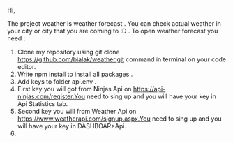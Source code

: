 Hi,

The project weather is weather forecast . You can check actual weather in your city or city that you are coming to :D . 
To open weather forecast you need :

1. Clone my repository using git clone https://github.com/bialak/weather.git command in terminal on your code editor.
2. Write npm install to install all packages .
3. Add keys to folder api.env .
4. First key you will got from Ninjas Api on https://api-ninjas.com/register.You need to sing up and you will have your key in Api Statistics tab.
5. Second key you will from Weather Api on https://www.weatherapi.com/signup.aspx.You need to sing up and you will have your key in  DASHBOAR>Api.
6. 
